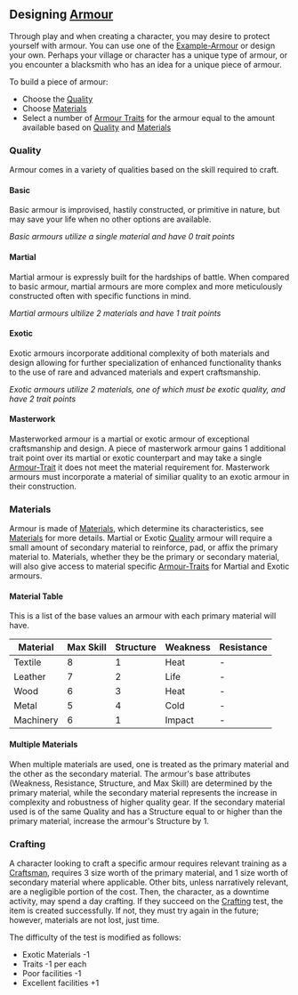## Designing [Armour](Armour)
Through play and when creating a character, you may desire to protect yourself with armour. You can use one of the [Example-Armour](Example-Armour) or design your own. Perhaps your village or character has a unique type of armour, or you encounter a blacksmith who has an idea for a unique piece of armour. 

To build a piece of armour:
- Choose the [Quality](#Quality)
- Choose [Materials](#Materials)
- Select a number of [Armour Traits](Armour-Traits) for the armour equal to the amount available based on [Quality](#Quality) and [Materials](#Materials)

### Quality
Armour comes in a variety of qualities based on the skill required to craft.
#### Basic
Basic armour is improvised, hastily constructed, or primitive in nature, but may save your life when no other options are available. 

*Basic armours utilize a single material and have 0 trait points*

#### Martial

Martial armour is expressly built for the hardships of battle. When compared to basic armour, martial armours are more complex and more meticulously constructed often with specific functions in mind.

*Martial armours ultilize 2 materials and have 1 trait points*

#### Exotic

Exotic armours incorporate additional complexity of both materials and design allowing for further specialization of enhanced functionality thanks to the use of rare and advanced materials and expert craftsmanship.

*Exotic armours utilize 2 materials, one of which must be exotic quality, and have 2 trait points*

#### Masterwork

Masterworked armour is a martial or exotic armour of exceptional craftsmanship and design. A piece of masterwork armour gains 1 additional trait point over its martial or exotic counterpart and may take a single [Armour-Trait](Armour-Traits) it does not meet the material requirement for. Masterwork armours must incorporate a material of similiar quality to an exotic armour in their construction.


### Materials
Armour is made of [Materials](Example-Materials), which determine its characteristics, see [Materials](Armour#Materials) for more details. Martial or Exotic [Quality](Armour#Quality) armour will require a small amount of secondary material to reinforce, pad, or affix the primary material to. Materials, whether they be the primary or secondary material, will also give access to material specific [Armour-Traits](Armour-Traits) for Martial and Exotic armours.

#### Material Table
This is a list of the base values an armour with each primary material will have.

| Material  | Max Skill | Structure | Weakness | Resistance |
| --------- | --------- | --------- | -------- | ---------- |
| Textile   | 8         | 1         | Heat     | -          |
| Leather   | 7         | 2         | Life     | -          |
| Wood      | 6         | 3         | Heat     | -          |
| Metal     | 5         | 4         | Cold     | -          | 
| Machinery | 6         | 1         | Impact   | -          |

#### Multiple Materials
 When multiple materials are used, one is treated as the primary material and the other as the secondary material. The armour's base attributes (Weakness, Resistance, Structure, and Max Skill) are determined by the primary material, while the secondary material represents the increase in complexity and robustness of higher quality gear. If the secondary material used is of the same Quality and has a Structure equal to or higher than the primary material, increase the armour's Structure by 1. 
 
### Crafting
A character looking to craft a specific armour requires relevant training as a [Craftsman](Craftsman), requires 3 size worth of the primary material, and 1 size worth of secondary material where applicable. Other bits, unless narratively relevant, are a negligible portion of the cost. Then, the character, as a downtime activity, may spend a day crafting. If they succeed on the [Crafting](Crafting) test, the item is created successfully. If not, they must try again in the future; however, materials are not lost, just time. 

The difficulty of the test is modified as follows:

* Exotic Materials -1
* Traits -1 per each
* Poor facilities -1
* Excellent facilities +1